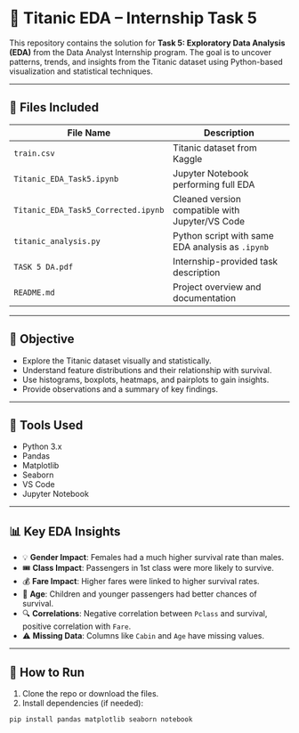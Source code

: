 # 🚢 Titanic EDA – Internship Task 5

This repository contains the solution for **Task 5: Exploratory Data Analysis (EDA)** from the Data Analyst Internship program. The goal is to uncover patterns, trends, and insights from the Titanic dataset using Python-based visualization and statistical techniques.

---

## 📁 Files Included

| File Name                       | Description                                           |
|--------------------------------|-------------------------------------------------------|
| `train.csv`                    | Titanic dataset from Kaggle                          |
| `Titanic_EDA_Task5.ipynb`      | Jupyter Notebook performing full EDA                |
| `Titanic_EDA_Task5_Corrected.ipynb` | Cleaned version compatible with Jupyter/VS Code  |
| `titanic_analysis.py`          | Python script with same EDA analysis as `.ipynb`     |
| `TASK 5 DA.pdf`                | Internship-provided task description                 |
| `README.md`                    | Project overview and documentation                   |

---

## 🧠 Objective

- Explore the Titanic dataset visually and statistically.
- Understand feature distributions and their relationship with survival.
- Use histograms, boxplots, heatmaps, and pairplots to gain insights.
- Provide observations and a summary of key findings.

---

## 🔧 Tools Used

- Python 3.x
- Pandas
- Matplotlib
- Seaborn
- VS Code
- Jupyter Notebook

---

## 📊 Key EDA Insights

- 💡 **Gender Impact**: Females had a much higher survival rate than males.
- 🎟 **Class Impact**: Passengers in 1st class were more likely to survive.
- 💰 **Fare Impact**: Higher fares were linked to higher survival rates.
- 🧒 **Age**: Children and younger passengers had better chances of survival.
- 🔍 **Correlations**: Negative correlation between `Pclass` and survival, positive correlation with `Fare`.
- ⚠️ **Missing Data**: Columns like `Cabin` and `Age` have missing values.

---

## 🧪 How to Run

1. Clone the repo or download the files.
2. Install dependencies (if needed):

```bash
pip install pandas matplotlib seaborn notebook
